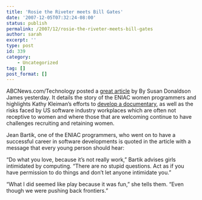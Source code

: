 ```yaml
---
title: 'Rosie the Riveter meets Bill Gates'
date: '2007-12-05T07:32:24-08:00'
status: publish
permalink: /2007/12/rosie-the-riveter-meets-bill-gates
author: sarah
excerpt: ''
type: post
id: 339
category:
    - Uncategorized
tag: []
post_format: []
---
```

ABCNews.com/Technology posted a [great article](http://abcnews.go.com/Technology/Story?id=3951187&page=1) by By Susan Donaldson James yesterday. It details the story of the ENIAC women programmers and highlights Kathy Kleiman’s efforts to [develop a documentary](http://eniacprogrammers.org/), as well as the risks faced by US software industry workplaces which are often not receptive to women and where those that are welcoming continue to have challenges recruiting and retaining women.

Jean Bartik, one of the ENIAC programmers, who went on to have a successful career in software developments is quoted in the article with a message that every young person should hear:

“Do what you love, because it’s not really work,” Bartik advises girls intimidated by computing. “There are no stupid questions. Act as if you have permission to do things and don’t let anyone intimidate you.”

“What I did seemed like play because it was fun,” she tells them. “Even though we were pushing back frontiers.”